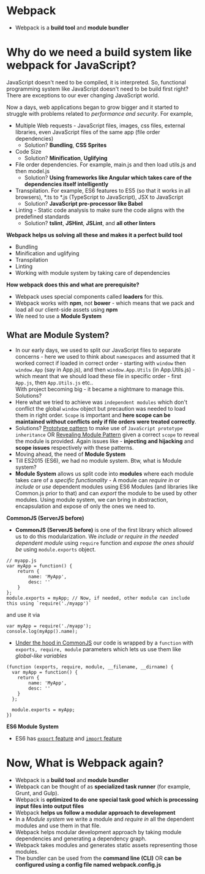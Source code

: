 # Webpack
- Webpack is a **build tool** and **module bundler**

# Why do we need a build system like webpack for JavaScript? 
JavaScript doesn't need to be compiled, it is interpreted. So, functional programming system like JavaScript doesn't need to be build first right? There are exceptions to our ever changing JavaScript world.  

Now a days, web applications began to grow bigger and it started to struggle with problems related to *performance and security*. 
For example, 

- Multiple Web requests - JavaScript files, images, css files, external libraries, even JavaScript files of the same app (file order dependencies)  
    - Solution? **Bundling**, **CSS Sprites**
- Code Size  
    - Solution? **Minification**, **Uglifying**
- File order dependencies. For example, main.js and then load utils.js and then model.js  
    - Solution? **Using frameworks like Angular which takes care of the dependencies itself intelligently**
- Transpilation. For example, ES6 features to ES5 (so that it works in all browsers), *.ts to *.js (TypeScript to JavaScript), JSX to JavaScript    
    - Solution? **JavaScript pre-processor like Babel**
- Linting - Static code analysis to make sure the code aligns with the predefined standards  
    - Solution? **tslint**, **JSHint**, **JSLint**, and **all other linters**  
  
**Webpack helps us solving all these and makes it a perfect build tool**
- Bundling
- Minification and uglifying
- Transpilation 
- Linting 
- Working with module system by taking care of dependencies

**How webpack does this and what are prerequisite?**
- Webpack uses special components called **loaders** for this. 
- Webpack works with **npm**, not **bower** - which means that we pack and load all our client-side assets using **npm**
- We need to use a **Module System**

## What are Module System?
- In our early days, we used to split our JavaScript files to separate concerns - here we used to think about `namespaces` and assumed that it worked correct if loaded in correct order - starting with `window` then `window.App` (say in App.js), and then `window.App.Utils` (in App.Utils.js) - which meant that we should load these file in specific order - first `App.js`, then `App.Utils.js` etc..  
With project becoming big - it became a nightmare to manage this. Solutions? 
- Here what we tried to achieve was `independent modules` which don't conflict the global `window` object but precaution was needed to load them in right order. `Scope` is important and **here scope can be maintained without conflicts only if file orders were treated correctly**. 
- Solutions? [Prototype pattern](https://weblogs.asp.net/dwahlin/techniques-strategies-and-patterns-for-structuring-javascript-code-the-prototype-pattern) to make use of `JavaScript prototype inheritance` OR [Revealing Module Pattern](https://weblogs.asp.net/dwahlin/techniques-strategies-and-patterns-for-structuring-javascript-code-revealing-module-pattern) given a correct `scope` to reveal the module is provided. Again issues like - **injecting and hijacking** and **scope issues** respectively with these patterns. 
- Moving ahead, the need of **Module System**
- Till ES2015 (ES6), we had no module system. Btw, what is Module system? 
- **Module System** allows us split code into **modules** where each module takes care of a *specific functionality* - A module can *require in* or *include* or *use* dependent modules using ES6 Modules (and libraries like Common.js prior to that) and can *export* the module to be used by other modules. Using module system, we can bring in abstraction, encapsulation and expose of only the ones we need to. 

**CommonJS (ServerJS before)**

- **CommonJS (ServerJS before)** is one of the first library which allowed us to do this modularization. We *include or require in the needed dependent module* using `require` function and *expose the ones should be* using `module.exports` object. 
```
// myapp.js
var myApp = function() {
    return {
        name: 'MyApp',
        desc: ''
    }
}; 
module.exports = myApp; // Now, if needed, other module can include this using `require('./myapp')`
```
and use it via
```
var myApp = require('./myapp');
console.log(myApp().name);
```
- [Under the hood in CommonJS](https://blog.risingstack.com/node-js-at-scale-module-system-commonjs-require/) our code is wrapped by a `function` with `exports, require, module` parameters which lets us use them like *global-like variables* 
```
(function (exports, require, module, __filename, __dirname) {
  var myApp = function() {
    return {
        name: 'MyApp',
        desc: ''
    }
  }; 

  module.exports = myApp;
})
```
**ES6 Module System**
- ES6 has [`export` feature](https://developer.mozilla.org/en-US/docs/web/javascript/reference/statements/export) and [`import` feature](https://developer.mozilla.org/en-US/docs/Web/JavaScript/Reference/Statements/import)

# Now, What is **Webpack** again?

- Webpack is a **build tool** and **module bundler**
- Webpack can be thought of as **specialized task runner** (for example, Grunt, and Gulp).
- Webpack is **optimized to do one special task good which is processing input files into output files**
- Webpack **helps us follow a modular approach to development** 
- In a *Module system* we write a module and *require in* all the dependent modules and use them in that file. 
- Webpack helps modular development approach by taking module dependencies and generating a dependency graph. 
- Webpack takes modules and generates static assets representing those modules. 
- The bundler can be used from the **command line (CLI)** OR **can be configured using a config file named webpack.config.js**
 
